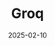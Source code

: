 ---  
layout: startup_page  
title: "Groq"  
id: "groq.com"  
permalink: "/groqgroq.com02102025/"  
website: "https://groq.com/"  
funding_round: "Strategic Investment"  
funding_amount: "$1.5B"  
investors: "Kingdom of Saudi Arabia"  
about: "Groq develops AI inference technology, including the LPU (Language Processing Unit) based AI inference infrastructure. They deliver exceptional AI compute speed, quality, and energy efficiency for enterprises and developers through GroqCloud."  
markets: "AI, Semiconductor Manufacturing"  
hq: "Mountain View, California, United States"  
founded_year: "2016"  
linkedin: "https://www.linkedin.com/company/groq"  
twitter: "https://twitter.com/groqinc"  
instagram: ""  
facebook: "https://www.facebook.com/groqinc"  
crunchbase: "https://www.crunchbase.com/organization/groq"  
pitchbook: "https://pitchbook.com/profiles/company/167350-06"  

date_display: "10-Feb-2025"  
date: "2025-02-10"

# SEO Optimization  
meta_title: "Groq - Strategic Investment Funding ($1.5B)"  
meta_description: "Groq, Groq develops AI inference technology, including the LPU (Language Processing Unit) based AI inference infrastructure. They deliver exceptional AI com..."  
meta_keywords: "Groq, AI, Semiconductor Manufacturing, Strategic Investment funding"  
canonical_url: "https://startup.projectstartups.com/groqgroq.com02102025/"  
---